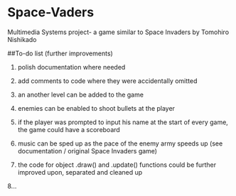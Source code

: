 # Space-Vaders
Multimedia Systems project- a game similar to Space Invaders by Tomohiro Nishikado

##To-do list (further improvements)
1. polish documentation where needed
	
2. add comments to code where they were accidentally omitted
	
3. an another level can be added to the game 
	
4. enemies can be enabled to shoot bullets at the player
	
5. if the player was prompted to input his name at the start of every game, the game could have a scoreboard
	
6. music can be sped up as the pace of the enemy army speeds up (see documentation / original Space Invaders game)
	
7. the code for object .draw() and .update() functions could be further improved upon, separated and cleaned up
	
8...
